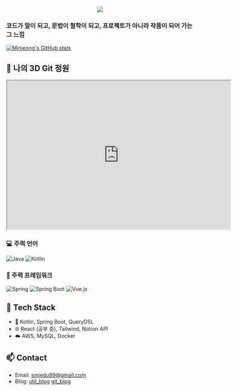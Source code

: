 <h3 align="center">
    <img src="https://capsule-render.vercel.app/api?type=waving&color=FF69B4&FFFFE0&height=200&section=header&text=👩‍💻%20엄마는%20개발자&fontSize=40&fontAlign=50&fontColor=ffffff"/>
</h3>

### 코드가 말이 되고, 문법이 철학이 되고, 프로젝트가 아니라 작품이 되어 가는 그 느낌 ###
[![Minjeong's GitHub stats](https://github-readme-stats.vercel.app/api?username=paypulse&show_icons=true&theme=tokyonight)](https://github.com/anuraghazra/github-readme-stats)
## 🌳 나의 3D Git 정원
<iframe src="https://paypulse.github.io/git-garden/" width="600" height="400"></iframe>

### 💻 주력 언어
![Java](https://img.shields.io/badge/Java-007396?style=for-the-badge&logo=java&logoColor=white)
![Kotlin](https://img.shields.io/badge/Kotlin-7F52FF?style=for-the-badge&logo=kotlin&logoColor=white)

### 🔧 주력 프레임워크
![Spring](https://img.shields.io/badge/Spring-6DB33F?style=for-the-badge&logo=spring&logoColor=white)
![Spring Boot](https://img.shields.io/badge/Spring%20Boot-6DB33F?style=for-the-badge&logo=spring-boot&logoColor=white)
![Vue.js](https://img.shields.io/badge/Vue.js-4FC08D?style=for-the-badge&logo=vue.js&logoColor=white)

## 🔧 Tech Stack
- 🌱 Kotlin, Spring Boot, QueryDSL
- 🌐 React (공부 중), Tailwind, Notion API
- ☁️ AWS, MySQL, Docker

## 📫 Contact
- Email: smjedu89@gmail.com
- Blog: [util_blog](https://until.blog/@poppins)
        [git_blog](https://paypulse.github.io/)     

<!--
**paypulse/paypulse** is a ✨ _special_ ✨ repository because its `README.md` (this file) appears on your GitHub profile.

Here are some ideas to get you started:

- 🔭 I’m currently working on ...
- 🌱 I’m currently learning ...
- 👯 I’m looking to collaborate on ...
- 🤔 I’m looking for help with ...
- 💬 Ask me about ...
- 📫 How to reach me: ...
- 😄 Pronouns: ...
- ⚡ Fun fact: ...
-->
